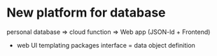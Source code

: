 # New platform for database

personal database => cloud function => Web app (JSON-ld + Frontend)

- web UI templating packages interface = data object definition